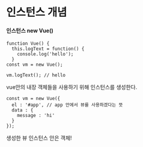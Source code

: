 # 인스턴스 개념 

#### 인스턴스 new Vue()
    function Vue() {
      this.logText = function() {
        console.log('hello');
      }
    const vm = new Vue();
    
    vm.logText(); // hello
    
vue안의 내장 객체들을 사용하기 위해 인스턴스를 생성한다.

    const vm = new Vue({
      el : '#app', // app 안에서 뷰를 사용하겠다는 뜻
      data : {
        message : 'hi'
      }
    });
 
생성한 뷰 인스턴스 안은 객체!


